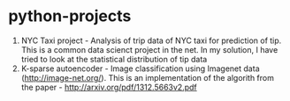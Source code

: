 # python-projects

1) NYC Taxi project - Analysis of trip data of NYC taxi for prediction of tip. This is a common data scienct project in the net. In my solution, I have tried to look at the statistical distribution of tip data
2) K-sparse autoencoder - Image classification using Imagenet data (http://image-net.org/). This is an implementation of the algorith from the paper - http://arxiv.org/pdf/1312.5663v2.pdf
